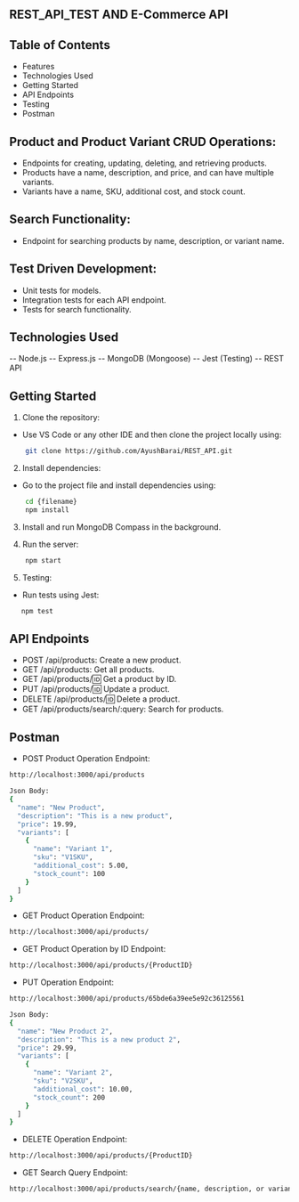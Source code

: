 ## REST_API_TEST AND E-Commerce API ##

## Table of Contents ##
- Features
- Technologies Used
- Getting Started
- API Endpoints
- Testing
- Postman

## Product and Product Variant CRUD Operations: ##

- Endpoints for creating, updating, deleting, and retrieving products.
- Products have a name, description, and price, and can have multiple variants.
- Variants have a name, SKU, additional cost, and stock count.

## Search Functionality: ##

- Endpoint for searching products by name, description, or variant name.

## Test Driven Development: ##

- Unit tests for models.
- Integration tests for each API endpoint.
- Tests for search functionality.

## Technologies Used ##
-- Node.js
-- Express.js
-- MongoDB (Mongoose)
-- Jest (Testing)
-- REST API



## Getting Started ##

1. Clone the repository:

- Use VS Code or any other IDE and then clone the project locally using:
```bash
    git clone https://github.com/AyushBarai/REST_API.git
```
2. Install dependencies:

- Go to the project file and install dependencies using:
```bash
    cd {filename}
    npm install
```
3. Install and run MongoDB Compass in the background.

4. Run the server:
```bash
    npm start
```
5. Testing:

- Run tests using Jest:
```bash
   npm test
```
## API Endpoints ##

- POST /api/products: Create a new product.
- GET /api/products: Get all products.
- GET /api/products/:id: Get a product by ID.
- PUT /api/products/:id: Update a product.
- DELETE /api/products/:id: Delete a product.
- GET /api/products/search/:query: Search for products.

## Postman ##

- POST Product Operation
Endpoint:
```bash
http://localhost:3000/api/products
```
```bash
Json Body:
{
  "name": "New Product",
  "description": "This is a new product",
  "price": 19.99,
  "variants": [
    {
      "name": "Variant 1",
      "sku": "V1SKU",
      "additional_cost": 5.00,
      "stock_count": 100
    }
  ]
}
```

- GET Product Operation
Endpoint:
```bash
http://localhost:3000/api/products/
```
- GET Product Operation by ID
Endpoint:
```bash
http://localhost:3000/api/products/{ProductID}
```
- PUT Operation
Endpoint:
```bash
http://localhost:3000/api/products/65bde6a39ee5e92c36125561
```
```bash
Json Body:
{
  "name": "New Product 2",
  "description": "This is a new product 2",
  "price": 29.99,
  "variants": [
    {
      "name": "Variant 2",
      "sku": "V2SKU",
      "additional_cost": 10.00,
      "stock_count": 200
    }
  ]
}
```
- DELETE Operation
Endpoint:
```bash
http://localhost:3000/api/products/{ProductID}
```
- GET Search Query
Endpoint:
```bash
http://localhost:3000/api/products/search/{name, description, or variant name}
```
